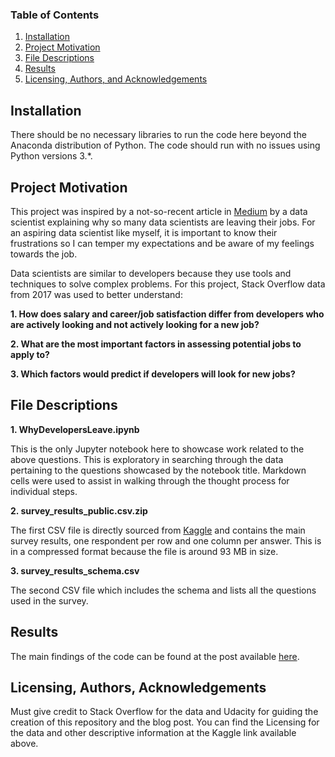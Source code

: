 
### Table of Contents

1. [Installation](#installation)
2. [Project Motivation](#motivation)
3. [File Descriptions](#files)
4. [Results](#results)
5. [Licensing, Authors, and Acknowledgements](#licensing)

## Installation <a name="installation"></a>

There should be no necessary libraries to run the code here beyond the Anaconda distribution of Python.  The code should run with no issues using Python versions 3.*.

## Project Motivation<a name="motivation"></a>

This project was inspired by a not-so-recent article in [Medium](https://towardsdatascience.com/why-so-many-data-scientists-are-leaving-their-jobs-a1f0329d7ea4) by a data scientist explaining why so many data scientists are leaving their jobs. For an aspiring data scientist like myself, it is important to know their frustrations so I can temper my expectations and be aware of my feelings towards the job.

Data scientists are similar to developers because they use tools and techniques to solve complex problems. For this project, Stack Overflow data from 2017 was used to better understand:

**1. How does salary and career/job satisfaction differ from developers who are actively looking and not actively looking for a new job?**

**2. What are the most important factors in assessing potential jobs to apply to?**

**3. Which factors would predict if developers will look for new jobs?**

## File Descriptions <a name="files"></a>

**1. WhyDevelopersLeave.ipynb**

This is the only Jupyter notebook here to showcase work related to the above questions.  This is exploratory in searching through the data pertaining to the questions showcased by the notebook title.  Markdown cells were used to assist in walking through the thought process for individual steps.  

**2. survey_results_public.csv.zip**

The first CSV file is directly sourced from [Kaggle](https://www.kaggle.com/stackoverflow/so-survey-2017) and contains the main survey results, one respondent per row and one column per answer. This is in a compressed format because the file is around 93 MB in size.

**3. survey_results_schema.csv**

The second CSV file which includes the schema and lists all the questions used in the survey.

## Results<a name="results"></a>

The main findings of the code can be found at the post available [here](https://medium.com/@lawrence.sumera/why-so-many-developers-are-leaving-their-jobs-d2ecd9557a88).

## Licensing, Authors, Acknowledgements<a name="licensing"></a>

Must give credit to Stack Overflow for the data and Udacity for guiding the creation of this repository and the blog post.  You can find the Licensing for the data and other descriptive information at the Kaggle link available above.

